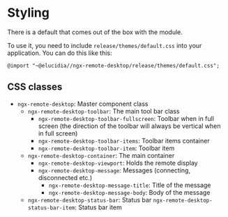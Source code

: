 # Styling

There is a default that comes out of the box with the module.

To use it, you need to include `release/themes/default.css` into your application. You can do this like this:

`@import "~@elucidia//ngx-remote-desktop/release/themes/default.css";`

## CSS classes

 - `ngx-remote-desktop`:  Master component class
	 - `ngx-remote-desktop-toolbar`: The main tool bar class
		 - `ngx-remote-desktop-toolbar-fullscreen`:  Toolbar when in full screen (the direction of the toolbar will always be vertical when in full screen)
		 - `ngx-remote-desktop-toolbar-items`: Toolbar items container
		 - `ngx-remote-desktop-toolbar-item`: Toolbar item
	 - `ngx-remote-desktop-container`: The main container
		 - `ngx-remote-desktop-viewport`: Holds the remote display
		 - `ngx-remote-desktop-message`: Messages (connecting, disconnected etc.)
			 - `ngx-remote-desktop-message-title`: Title of the message
			 - `ngx-remote-desktop-message-body`: Body of the message
	- `ngx-remote-desktop-status-bar`: Status bar
		`ngx-remote-desktop-status-bar-item`: Status bar item